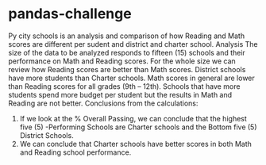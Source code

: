 # pandas-challenge

Py city schools is an analysis and comparison of how Reading and Math scores are different per sudent and district and charter school.
Analysis
The size of the data to be analyzed responds to fifteen (15) schools and their performance on Math and Reading scores.
For the whole size we can review how Reading scores are better than Math scores.
District schools have more students than Charter schools.
Math scores in general are lower than Reading scores for all grades (9th – 12th).
Schools that have more students spend more budget per student but the results in Math and Reading are not better.
Conclusions from the calculations:
1.	 If we look at the % Overall Passing, we can conclude that the highest five (5) -Performing Schools are Charter schools and the Bottom five (5) District Schools.
2.	We can conclude that Charter schools have better scores in both Math and Reading school performance.


